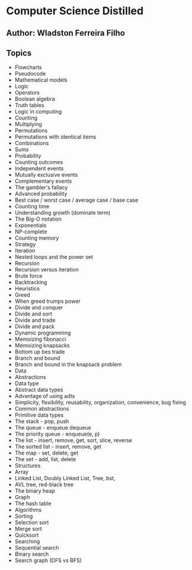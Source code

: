 # Computer Science Distilled
## Author: Wladston Ferreira Filho

## Topics
- Flowcharts
- Pseudocode
- Mathematical models
- Logic
- Operators
- Boolean algebra
- Truth tables
- Logic in computing
- Counting
- Multiplying
- Permutations
- Permutations with identical items
- Combinations
- Sums
- Probability
- Counting outcomes
- Independent events
- Mutually exclusive events
- Complementary events
- The gambler's fallacy
- Advanced probability
- Best case / worst case / average case / base case
- Counting time
- Understanding growth (dominate term)
- The Big-O notation
- Exponentials
- NP-complete
- Counting memory
- Strategy
- Iteration
- Nested loops and the power set
- Recursion
- Recursion versus iteration
- Brute force
- Backtracking
- Heuristics 
- Greed
- When greed trumps power
- Divide and conquer
- Divide and sort
- Divide and trade
- Divide and pack
- Dynamic programming
- Memoizing fibonacci
- Memoizing knapsacks
- Bottom up bes trade
- Branch and bound
- Branch and bound in the knapsack problem
- Data
- Abstractions
- Data type
- Abstract data types
- Advantage of using adts
- Simplicity, flexibility, reusability, organization, convenience, bug fixing
- Common abstractions
- Primitive data types
- The stack - pop, push
- The queue - enqueue dequeue
- The priority queue - enqueue(e, p)
- The list - insert, remove, get, sort, slice, reverse
- The sorted list - insert, remove, get
- The map - set, delete, get
- The set - add, list, delete
- Structures
- Array
- Linked List, Doubly Linked List, Tree, bst, 
- AVL tree, red-black tree
- The binary heap
- Graph
- The hash table
- Algorithms
- Sorting
- Selection sort
- Merge sort
- Quicksort
- Searching
- Sequential search
- Binary search
- Search graph (DFS vs BFS)
